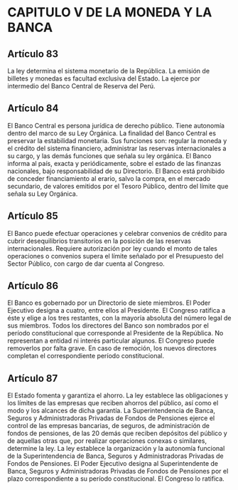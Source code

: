 # CAPITULO V DE LA MONEDA Y LA BANCA
## Artículo 83
La ley determina el sistema monetario de la República. La emisión de billetes y monedas es facultad exclusiva del Estado. La ejerce por intermedio del Banco Central de Reserva del Perú. 


## Artículo 84
El Banco Central es persona jurídica de derecho público. Tiene autonomía dentro del marco de su Ley Orgánica. La finalidad del Banco Central es preservar la estabilidad monetaria. Sus funciones son: regular la moneda y el crédito del sistema financiero, administrar las reservas internacionales a su cargo, y las demás funciones que señala su ley orgánica. El Banco informa al país, exacta y periódicamente, sobre el estado de las finanzas nacionales, bajo responsabilidad de su Directorio. El Banco está prohibido de conceder financiamiento al erario, salvo la compra, en el mercado secundario, de valores emitidos por el Tesoro Público, dentro del límite que señala su Ley Orgánica. 


## Artículo 85
El Banco puede efectuar operaciones y celebrar convenios de crédito para cubrir desequilibrios transitorios en la posición de las reservas internacionales. Requiere autorización por ley cuando el monto de tales operaciones o convenios supera el límite señalado por el Presupuesto del Sector Público, con cargo de dar cuenta al Congreso. 


## Artículo 86
El Banco es gobernado por un Directorio de siete miembros. El Poder Ejecutivo designa a cuatro, entre ellos al Presidente. El Congreso ratifica a éste y elige a los tres restantes, con la mayoría absoluta del número legal de sus miembros. Todos los directores del Banco son nombrados por el período constitucional que corresponde al Presidente de la República. No representan a entidad ni interés particular algunos. El Congreso puede removerlos por falta grave. En caso de remoción, los nuevos directores completan el correspondiente período constitucional. 


## Artículo 87
El Estado fomenta y garantiza el ahorro. La ley establece las obligaciones y los límites de las empresas que reciben ahorros del público, así como el modo y los alcances de dicha garantía.  La Superintendencia de Banca, Seguros y Administradoras Privadas de Fondos de Pensiones ejerce el control de las empresas bancarias, de seguros, de administración de fondos de pensiones, de las 20 demás que reciben depósitos del público y de aquellas otras que, por realizar operaciones conexas o similares, determine la ley. La ley establece la organización y la autonomía funcional de la Superintendencia de Banca, Seguros y Administradoras Privadas de Fondos de Pensiones. El Poder Ejecutivo designa al Superintendente de Banca, Seguros y Administradoras Privadas de Fondos de Pensiones por el plazo correspondiente a su período constitucional. El Congreso lo ratifica.  

